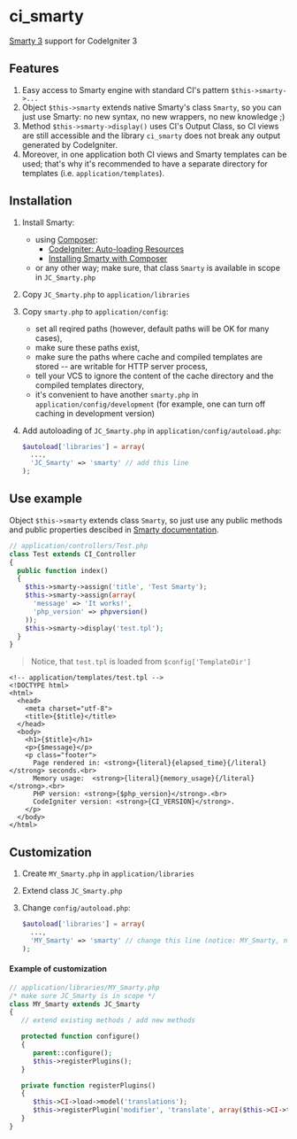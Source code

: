 # ci_smarty
[Smarty 3](http://www.smarty.net/) support for CodeIgniter 3

## Features
1. Easy access to Smarty engine with standard CI's pattern `$this->smarty->...`
2. Object `$this->smarty` extends native Smarty's class `Smarty`, so you can just use Smarty: no new syntax, no new wrappers, no new knowledge ;)
3. Method `$this->smarty->display()` uses CI's Output Class, so CI views are still accessible and the library `ci_smarty` does not break any output generated by CodeIgniter.
4. Moreover, in one application both CI views and Smarty templates can be used; that's why it's recommended to have a separate directory for templates (i.e. `application/templates`).

## Installation
1. Install Smarty:
   * using [Composer](https://getcomposer.org/):
     * [CodeIgniter: Auto-loading Resources](https://www.codeigniter.com/user_guide/general/autoloader.html)
     * [Installing Smarty with Composer](https://github.com/smarty-php/smarty/blob/master/README.md)
   * or any other way; make sure, that class `Smarty` is available in scope in `JC_Smarty.php`
2. Copy `JC_Smarty.php` to `application/libraries`
3. Copy `smarty.php` to `application/config`:
   * set all reqired paths (however, default paths will be OK for many cases),
   * make sure these paths exist,
   * make sure the paths where cache and compiled templates are stored -- are writable for HTTP server process,
   * tell your VCS to ignore the content of the cache directory and the compiled templates directory,
   * it's convenient to have another `smarty.php` in `application/config/development` (for example, one can turn off caching in development version)
4. Add autoloading of `JC_Smarty.php` in `application/config/autoload.php`:

   ```php
   $autoload['libraries'] = array(
     ...,
     'JC_Smarty' => 'smarty' // add this line
   );
   ```

## Use example
Object `$this->smarty` extends class `Smarty`, so just use any public methods and public properties descibed in [Smarty documentation](http://www.smarty.net/docs/en/smarty.for.programmers.tpl).
```php
// application/controllers/Test.php
class Test extends CI_Controller
{
  public function index()
  {
    $this->smarty->assign('title', 'Test Smarty');
    $this->smarty->assign(array(
      'message' => 'It works!',
      'php_version' => phpversion()
    ));
    $this->smarty->display('test.tpl');
  }
}
```
> Notice, that `test.tpl` is loaded from `$config['TemplateDir']`

```smarty
<!-- application/templates/test.tpl -->
<!DOCTYPE html>
<html>
  <head>
    <meta charset="utf-8">
    <title>{$title}</title>
  </head>
  <body>
    <h1>{$title}</h1>
    <p>{$message}</p>
    <p class="footer">
      Page rendered in: <strong>{literal}{elapsed_time}{/literal}</strong> seconds.<br>
      Memory usage:  <strong>{literal}{memory_usage}{/literal}</strong>.<br>
      PHP version: <strong>{$php_version}</strong>.<br>
      CodeIgniter version: <strong>{CI_VERSION}</strong>.
    </p>
  </body>
</html>
```

## Customization
1. Create `MY_Smarty.php` in `application/libraries`
2. Extend class `JC_Smarty.php`
3. Change `config/autoload.php`:

   ```php
   $autoload['libraries'] = array(
     ...,
     'MY_Smarty' => 'smarty' // change this line (notice: MY_Smarty, not JC_Smarty)
   );
   ```

#### Example of customization
```php
// application/libraries/MY_Smarty.php
/* make sure JC_Smarty is in scope */
class MY_Smarty extends JC_Smarty
{
   // extend existing methods / add new methods

   protected function configure()
   {
      parent::configure();
      $this->registerPlugins();
   }

   private function registerPlugins()
   {
      $this->CI->load->model('translations');
      $this->registerPlugin('modifier', 'translate', array($this->CI->translations, 'get'));
   }
}
```
